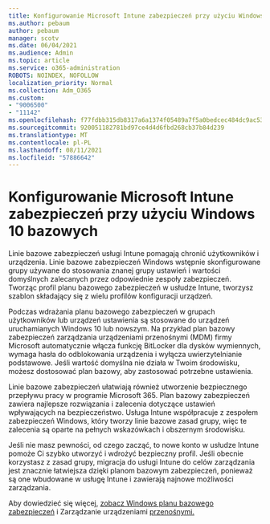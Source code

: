 ```yaml
---
title: Konfigurowanie Microsoft Intune zabezpieczeń przy użyciu Windows 10 bazowych
ms.author: pebaum
author: pebaum
manager: scotv
ms.date: 06/04/2021
ms.audience: Admin
ms.topic: article
ms.service: o365-administration
ROBOTS: NOINDEX, NOFOLLOW
localization_priority: Normal
ms.collection: Adm_O365
ms.custom:
- "9006500"
- "11142"
ms.openlocfilehash: f77fdbb315db8317a6a1374f05489a7f5a0bedcec484dc9ac53a473098583949
ms.sourcegitcommit: 920051182781bd97ce4d4d6fbd268cb37b84d239
ms.translationtype: MT
ms.contentlocale: pl-PL
ms.lasthandoff: 08/11/2021
ms.locfileid: "57886642"
---
```

# <a name="use-microsoft-intune-security-baselines-to-configure-windows-10-devices"></a>Konfigurowanie Microsoft Intune zabezpieczeń przy użyciu Windows 10 bazowych

Linie bazowe zabezpieczeń usługi Intune pomagają chronić użytkowników i urządzenia. Linie bazowe zabezpieczeń Windows wstępnie skonfigurowane grupy używane do stosowania znanej grupy ustawień i wartości domyślnych zalecanych przez odpowiednie zespoły zabezpieczeń. Tworząc profil planu bazowego zabezpieczeń w usłudze Intune, tworzysz szablon składający się z wielu profilów konfiguracji urządzeń.

Podczas wdrażania planu bazowego zabezpieczeń w grupach użytkowników lub urządzeń ustawienia są stosowane do urządzeń uruchamianych Windows 10 lub nowszym. Na przykład plan bazowy zabezpieczeń zarządzania urządzeniami przenośnymi (MDM) firmy Microsoft automatycznie włącza funkcję BitLocker dla dysków wymiennych, wymaga hasła do odblokowania urządzenia i wyłącza uwierzytelnianie podstawowe. Jeśli wartość domyślna nie działa w Twoim środowisku, możesz dostosować plan bazowy, aby zastosować potrzebne ustawienia.

Linie bazowe zabezpieczeń ułatwiają również utworzenie bezpiecznego przepływu pracy w programie Microsoft 365. Plan bazowy zabezpieczeń zawiera najlepsze rozwiązania i zalecenia dotyczące ustawień wpływających na bezpieczeństwo. Usługa Intune współpracuje z zespołem zabezpieczeń Windows, który tworzy linie bazowe zasad grupy, więc te zalecenia są oparte na pełnych wskazówkach i obszernym środowisku.

Jeśli nie masz pewności, od czego zacząć, to nowe konto w usłudze Intune pomoże Ci szybko utworzyć i wdrożyć bezpieczny profil. Jeśli obecnie korzystasz z zasad grupy, migracja do usługi Intune do celów zarządzania jest znacznie łatwiejsza dzięki planom bazowym zabezpieczeń, ponieważ są one wbudowane w usługę Intune i zawierają najnowe możliwości zarządzania.

Aby dowiedzieć się więcej, [zobacz Windows planu bazowego zabezpieczeń](https://docs.microsoft.com/windows/security/threat-protection/windows-security-baselines) i Zarządzanie urządzeniami [przenośnymi.](https://docs.microsoft.com/windows/client-management/mdm/)

